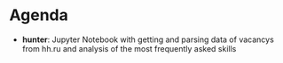 # Agenda
* **hunter**: Jupyter Notebook with getting and parsing data of vacancys from hh.ru and analysis of the most frequently asked skills
